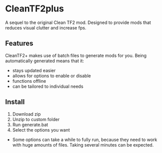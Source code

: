 # CleanTF2plus

A sequel to the original Clean TF2 mod. Designed to provide mods that reduces visual clutter and increase fps.

## Features

CleanTF2+ makes use of batch files to generate mods for you. Being automatically generated means that it:
- stays updated easier
- allows for options to enable or disable
- functions offline
- can be tailored to individual needs

## Install

1. Download zip
2. Unzip to custom folder
3. Run generate.bat
4. Select the options you want

* Some options can take a while to fully run, because they need to work with huge amounts of files. Taking several minutes can be expected.
